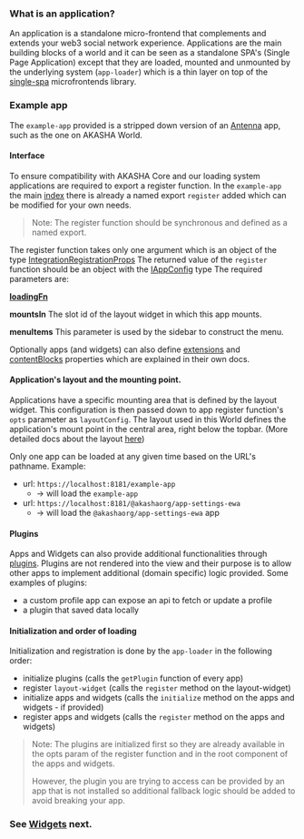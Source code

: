 ### What is an application?

An application is a standalone micro-frontend that complements and extends your web3 
social network experience. Applications are the main building blocks of a world 
and it can be seen as a standalone SPA's (Single Page Application) except that they 
are loaded, mounted and unmounted by the underlying system (`app-loader`) which is 
a thin layer on top of the [single-spa](https://single-spa.js.org/) microfrontends 
library.

### Example app
The `example-app` provided is a stripped down version of an [Antenna](./GLOSSARY.md#antenna) app, such as the one on AKASHA World.

#### Interface

To ensure compatibility with AKASHA Core and our loading system applications are
required to export a register function. In the `example-app` the main
[index](../apps/example-app/src/index.tsx) there is already a named export `register` added which
can be modified for your own needs.

> Note: The register function should be synchronous and defined as a named export.

The register function takes only one argument which is an object of the type
[IntegrationRegistrationProps](../libs/typings/src/ui/app-loader.ts)
The returned value of the `register` function should be an object with the [IAppConfig](../libs/typings/src/ui/apps.ts) type
The required parameters are:

**[loadingFn](./loading-fn.md)**

**mountsIn** The slot id of the layout widget in which this app mounts.

**menuItems** This parameter is used by the sidebar to construct the menu.

Optionally apps (and widgets) can also define
[extensions](./EXTENSIONS.MD) and
[contentBlocks](./CONTENT_BLOCKS.md) properties which are explained in their own docs.

#### Application's layout and the mounting point.

Applications have a specific mounting area that is defined by the layout widget.
This configuration is then passed down to app register function's `opts` parameter
as `layoutConfig`. The layout used in this World defines the application's mount point
in the central area, right below the topbar. (More detailed docs about the
layout [here](./layout-widget.md))

Only one app can be loaded at any given time based on the URL's pathname.
Example:

- url: `https://localhost:8181/example-app`
  - -> will load the `example-app`
- url: `https://localhost:8181/@akashaorg/app-settings-ewa`
  - -> will load
    the `@akashaorg/app-settings-ewa` app

#### Plugins

Apps and Widgets can also provide additional functionalities
through [plugins](./PLUGINS.md). Plugins are not rendered
into the view and their purpose is to allow other apps to implement additional
(domain specific) logic provided.
Some examples of plugins:

- a custom profile app can expose an api to fetch or update a profile
- a plugin that saved data locally

#### Initialization and order of loading

Initialization and registration is done by the `app-loader` in the following order:

- initialize plugins (calls the `getPlugin` function of every app)
- register `layout-widget` (calls the `register` method on the layout-widget)
- initialize apps and widgets (calls the `initialize` method on the apps and widgets - if provided)
- register apps and widgets (calls the `register` method on the apps and widgets)

> Note: The plugins are initialized first so they are already available in the opts
> param of the register function and in the root component of the apps and widgets.
>
> However, the plugin you are trying to access can be provided by an app that is not
> installed so additional fallback logic should be added to avoid breaking your app.

### See [Widgets](./WIDGETS.md) next.

